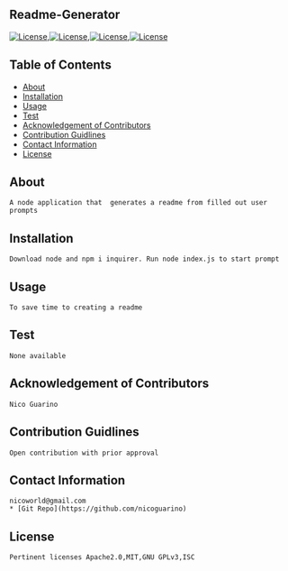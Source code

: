 

## Readme-Generator
[![License](https://img.shields.io/badge/License-Apache%202.0-blue.svg)](https://opensource.org/licenses/Apache-2.0),[![License](https://img.shields.io/badge/License-MIT-yellow.svg)](https://opensource.org/licenses/MIT),[![License](https://img.shields.io/badge/License-GPLv3-blue.svg)](https://www.gnu.org/licenses/gpl-3.0),[![License](https://img.shields.io/badge/License-ISC-blue.svg)](https://opensource.org/licenses/ISC)

## Table of Contents
- [About](#about)
- [Installation](#installation)
- [Usage](#usage)
- [Test](#test)
- [Acknowledgement of Contributors](#acknowledgement)
- [Contribution Guidlines](#contributing)
- [Contact Information](#contact)
- [License](#license)

## About <a name = "about"></a>
    A node application that  generates a readme from filled out user prompts

## Installation <a name = "installation"></a>
    Download node and npm i inquirer. Run node index.js to start prompt

## Usage <a name = "usage"></a>
    To save time to creating a readme

## Test <a name = "test"></a>
    None available

## Acknowledgement of Contributors <a name = "acknowledgement"></a>
    Nico Guarino

## Contribution Guidlines <a name = "contributing"></a>
    Open contribution with prior approval

## Contact Information <a name = "contact"></a>
    nicoworld@gmail.com
    * [Git Repo](https://github.com/nicoguarino)

## License <a name = "license"></a>
    Pertinent licenses Apache2.0,MIT,GNU GPLv3,ISC
    

